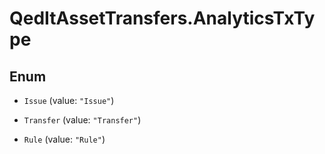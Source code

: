 # QedItAssetTransfers.AnalyticsTxType

## Enum


* `Issue` (value: `"Issue"`)

* `Transfer` (value: `"Transfer"`)

* `Rule` (value: `"Rule"`)


